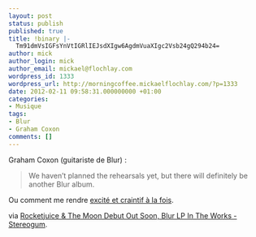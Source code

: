 ```yaml
---
layout: post
status: publish
published: true
title: !binary |-
  Tm91dmVsIGFsYnVtIGRlIEJsdXIgw6AgdmVuaXIgc2Vsb24gQ294b24=
author: mick
author_login: mick
author_email: mickael@flochlay.com
wordpress_id: 1333
wordpress_url: http://morningcoffee.mickaelflochlay.com/?p=1333
date: 2012-02-11 09:58:31.000000000 +01:00
categories:
- Musique
tags:
- Blur
- Graham Coxon
comments: []
---
```

Graham Coxon (guitariste de Blur) :
<blockquote>We haven’t planned the rehearsals yet, but there will definitely be another Blur album.</blockquote>
Ou comment me rendre <a href="http://www.deadrooster.org/Hand-in-hand-through-their-Hyde">excité et craintif à la fois</a>.

via <a href="http://stereogum.com/948101/rocketjuice-the-moon-debut-out-soon-blur-lp-in-the-works/news/?utm_source=feedburner&amp;utm_medium=feed&amp;utm_campaign=Feed%3A+stereogum%2FcBYa+%28stereogum%29&amp;utm_content=Google+Reader">Rocketjuice &amp; The Moon Debut Out Soon, Blur LP In The Works - Stereogum</a>.
